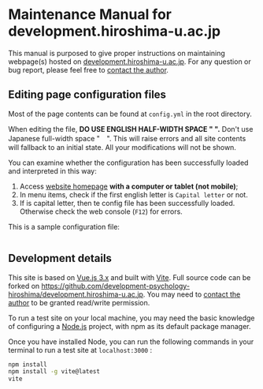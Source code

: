 # Maintenance Manual for development.hiroshima-u.ac.jp

This manual is purposed to give proper instructions on maintaining webpage(s) hosted on [development.hiroshima-u.ac.jp](https://development.hiroshima-u.ac.jp). For any question or bug report, please feel free to [contact the author](mailto:chenzhaolu_deer@outlook.com).

## Editing page configuration files

Most of the page contents can be found at `config.yml` in the root directory.

When editing the file, **DO USE ENGLISH HALF-WIDTH SPACE " ".** Don't use Japanese full-width space "　". This will raise errors and all site contents will fallback to an initial state. All your modifications will not be shown.

You can examine whether the configuration has been successfully loaded and interpreted in this way:

1. Access [website homepage](https://development.hiroshima-u.ac.jp) **with a computer or tablet (not mobile)**;
2. In menu items, check if the first english letter is `Capital letter` or not.
3. If is capital letter, then te config file has been successfully loaded. Otherwise check the web console (`F12`) for errors.

This is a sample configuration file:

```yaml

```

## Development details

This site is based on [Vue.js 3.x](https://v3.ja.vuejs.org/) and built with [Vite](https://ja.vitejs.dev/). Full source code can be forked on https://github.com/development-psychology-hiroshima/development.hiroshima-u.ac.jp. You may need to [contact the author](mailto:chenzhaolu_deer@outlook.com) to be granted read/write permission.

To run a test site on your local machine, you may need the basic knowledge of configuring a [Node.js](https://nodejs.org/ja/) project, with npm as its default package manager.

Once you have installed Node, you can run the following commands in your terminal to run a test site at `localhost:3000` :

```sh
npm install
npm install -g vite@latest
vite
```


